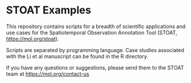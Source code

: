 # STOAT Examples

This repository contains scripts for a breadth of scientific applications and use cases for the Spatiotemporal Observation Annotation Tool (STOAT, https://mol.org/stoat).

Scripts are separated by programming language. Case studies associated with the Li et al manuscript can be found in the R directory.

If you have any questions or suggestions, please send them to the STOAT team at https://mol.org/contact-us